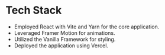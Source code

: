 # Tech Stack

- Employed React with Vite and Yarn for the core application.
- Leveraged Framer Motion for animations.
- Utilized the Vanilla Framework for styling.
- Deployed the application using Vercel.
